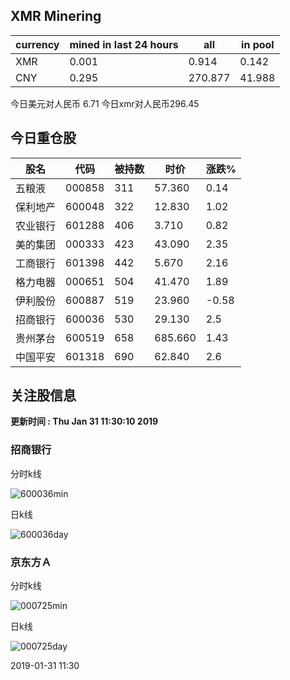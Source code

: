## XMR Minering

|currency|mined in last 24 hours|all|in pool|
|---|---|---|---|
|XMR|0.001|0.914|0.142|
|CNY|0.295|270.877|41.988|

今日美元对人民币 6.71	今日xmr对人民币296.45


## 今日重仓股 

|股名|代码|被持数|时价|涨跌%|
|---|---|---|---|---|
|五粮液|000858|311|57.360|0.14|
|保利地产|600048|322|12.830|1.02|
|农业银行|601288|406|3.710|0.82|
|美的集团|000333|423|43.090|2.35|
|工商银行|601398|442|5.670|2.16|
|格力电器|000651|504|41.470|1.89|
|伊利股份|600887|519|23.960|-0.58|
|招商银行|600036|530|29.130|2.5|
|贵州茅台|600519|658|685.660|1.43|
|中国平安|601318|690|62.840|2.6|

## 关注股信息
**更新时间 : Thu Jan 31 11:30:10 2019**
### 招商银行 
分时k线

![600036min](http://image.sinajs.cn/newchart/min/n/sh600036.gif)

日k线

![600036day](http://image.sinajs.cn/newchart/daily/n/sh600036.gif)

### 京东方Ａ 
分时k线

![000725min](http://image.sinajs.cn/newchart/min/n/sz000725.gif)

日k线

![000725day](http://image.sinajs.cn/newchart/daily/n/sz000725.gif)

2019-01-31 11:30